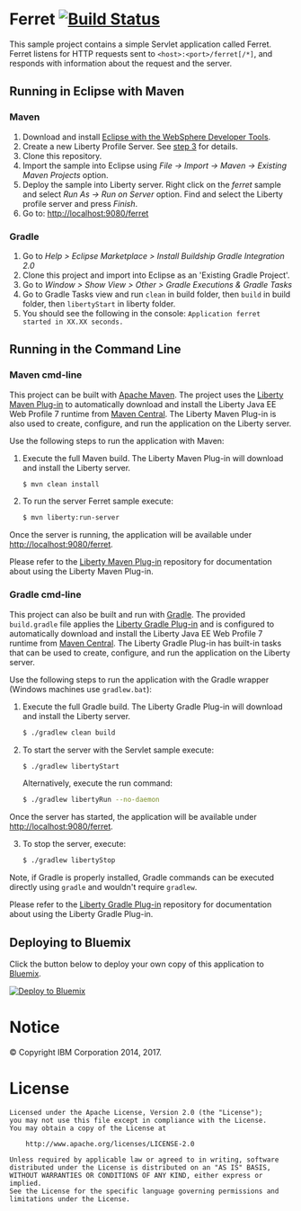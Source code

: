 Ferret [![Build Status](https://travis-ci.org/WASdev/sample.ferret.svg?branch=master)](https://travis-ci.org/WASdev/sample.ferret)
======

This sample project contains a simple Servlet application called Ferret. Ferret listens for HTTP requests sent to `<host>:<port>/ferret[/*]`, and responds with information about the request and the server.

## Running in Eclipse with Maven

### Maven
1. Download and install [Eclipse with the WebSphere Developer Tools](https://developer.ibm.com/wasdev/downloads/liberty-profile-using-eclipse/).
2. Create a new Liberty Profile Server. See [step 3](https://developer.ibm.com/wasdev/downloads/liberty-profile-using-eclipse/) for details.
3. Clone this repository.
4. Import the sample into Eclipse using *File -> Import -> Maven -> Existing Maven Projects* option.
5. Deploy the sample into Liberty server. Right click on the *ferret* sample and select *Run As -> Run on Server* option. Find and select the Liberty profile server and press *Finish*.
6. Go to: [http://localhost:9080/ferret][]

### Gradle
1. Go to *Help > Eclipse Marketplace > Install Buildship Gradle Integration 2.0*
2. Clone this project and import into Eclipse as an 'Existing Gradle Project'.
3. Go to *Window > Show View > Other > Gradle Executions & Gradle Tasks*
4. Go to Gradle Tasks view and run `clean` in build folder, then `build` in build folder, then `libertyStart` in liberty folder.
5. You should see the following in the console: `Application ferret started in XX.XX seconds.`

## Running in the Command Line

### Maven cmd-line
This project can be built with [Apache Maven](http://maven.apache.org/). 
The project uses the [Liberty Maven Plug-in][] to automatically download and install the Liberty Java EE Web Profile 7 runtime from [Maven Central][]. 
The Liberty Maven Plug-in is also used to create, configure, and run the application on the Liberty server. 

Use the following steps to run the application with Maven:

1. Execute the full Maven build. The Liberty Maven Plug-in will download and install the Liberty server.
    ```bash
    $ mvn clean install
    ```

2. To run the server 
Ferret sample execute:
    ```bash
    $ mvn liberty:run-server
    ```

Once the server is running, the application will be available under [http://localhost:9080/ferret][].

Please refer to the [Liberty Maven Plug-in][] repository for documentation about using the Liberty Maven Plug-in.

### Gradle cmd-line

This project can also be built and run with [Gradle](https://gradle.org/). 
The provided `build.gradle` file applies the [Liberty Gradle Plug-in][] and is configured to automatically download and install the Liberty Java EE Web Profile 7 runtime from [Maven Central][]. 
The Liberty Gradle Plug-in has built-in tasks that can be used to create, configure, and run the application on the Liberty server.
  
Use the following steps to run the application with the Gradle wrapper (Windows machines use `gradlew.bat`):

1. Execute the full Gradle build. The Liberty Gradle Plug-in will download and install the Liberty server.
    ```bash
    $ ./gradlew clean build
    ```
    
2. To start the server with the Servlet sample execute:
    ```bash
    $ ./gradlew libertyStart
    ```
    
    Alternatively, execute the run command:
    ```bash
    $ ./gradlew libertyRun --no-daemon
    ```
    
Once the server has started, the application will be available under [http://localhost:9080/ferret][].

3. To stop the server, execute:
    ```bash
    $ ./gradlew libertyStop
    ```  

Note, if Gradle is properly installed, Gradle commands can be executed directly using `gradle` and wouldn't require `gradlew`.

Please refer to the [Liberty Gradle Plug-in][] repository for documentation about using the Liberty Gradle Plug-in.

## Deploying to Bluemix

Click the button below to deploy your own copy of this application to [Bluemix](https://bluemix.net).

[![Deploy to Bluemix](https://bluemix.net/deploy/button.png)](https://bluemix.net/deploy?repository=https://github.com/WASdev/sample.ferret.git)

# Notice

© Copyright IBM Corporation 2014, 2017.

# License

```text
Licensed under the Apache License, Version 2.0 (the "License");
you may not use this file except in compliance with the License.
You may obtain a copy of the License at

    http://www.apache.org/licenses/LICENSE-2.0

Unless required by applicable law or agreed to in writing, software
distributed under the License is distributed on an "AS IS" BASIS,
WITHOUT WARRANTIES OR CONDITIONS OF ANY KIND, either express or implied.
See the License for the specific language governing permissions and
limitations under the License.
````

[Liberty Maven Plug-in]: https://github.com/WASdev/ci.maven
[Liberty Gradle Plug-in]: https://github.com/WASdev/ci.gradle
[Maven Central]: http://search.maven.org/#search%7Cga%7C1%7Ccom.ibm.websphere.appserver.runtime
[http://localhost:9080/ferret]: http://localhost:9080/ferret
